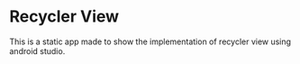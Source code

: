 # Recycler View
This is a static app made to show the implementation of recycler view using android studio.
